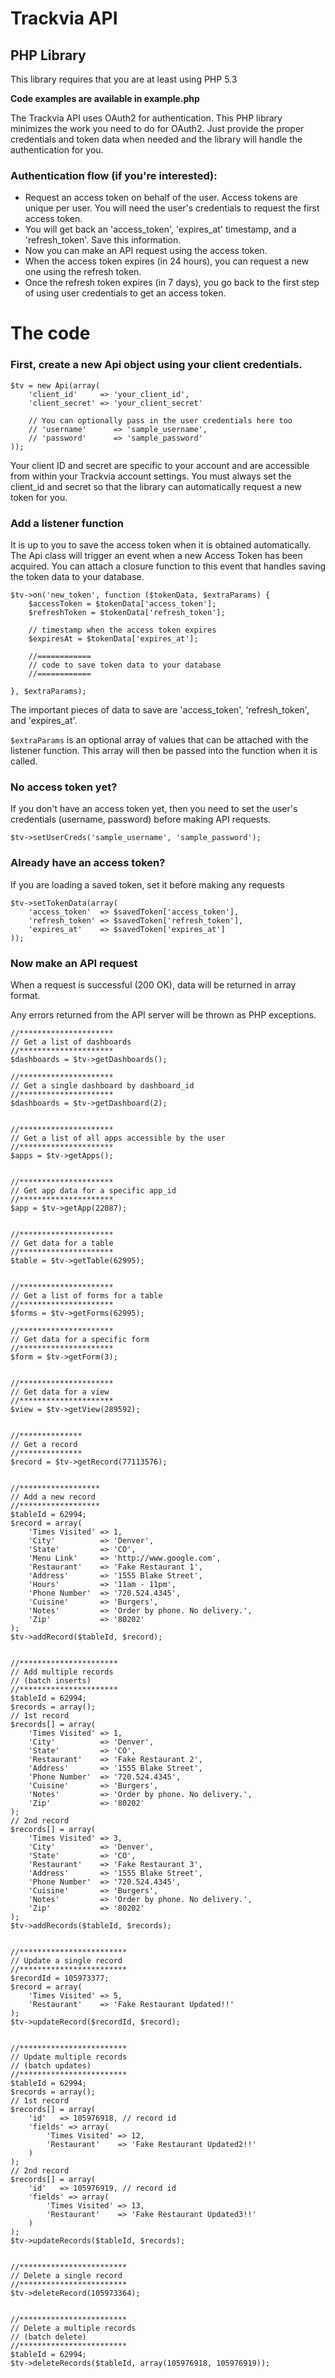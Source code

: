 # Trackvia API
## PHP Library

This library requires that you are at least using PHP 5.3

**Code examples are available in example.php**

The Trackvia API uses OAuth2 for authentication. This PHP library minimizes the work you need to do for OAuth2. 
Just provide the proper credentials and token data when needed and the library will handle the authentication for you.

### Authentication flow (if you're interested):
* Request an access token on behalf of the user. Access tokens are unique per user. You will need the user's credentials to request the first access token.
* You will get back an 'access\_token', 'expires\_at' timestamp, and a 'refresh\_token'. Save this information.
* Now you can make an API request using the access token.
* When the access token expires (in 24 hours), you can request a new one using the refresh token.
* Once the refresh token expires (in 7 days), you go back to the first step of using user credentials to get an access token.


# The code
### First, create a new Api object using your client credentials.

    $tv = new Api(array(
        'client_id'     => 'your_client_id',
        'client_secret' => 'your_client_secret'
        
        // You can optionally pass in the user credentials here too
        // 'username'      => 'sample_username',
        // 'password'      => 'sample_password'
    ));

Your client ID and secret are specific to your account and are accessible from within your Trackvia account settings.
You must always set the client_id and secret so that the library can automatically request a new token for you.


### Add a listener function
It is up to you to save the access token when it is obtained automatically.
The Api class will trigger an event when a new Access Token has been acquired.
You can attach a closure function to this event that handles saving the token data to your database.
    
    $tv->on('new_token', function ($tokenData, $extraParams) {
        $accessToken = $tokenData['access_token'];
        $refreshToken = $tokenData['refresh_token'];
        
        // timestamp when the access token expires
        $expiresAt = $tokenData['expires_at'];

        //============
        // code to save token data to your database
        //============

    }, $extraParams);

The important pieces of data to save are 'access\_token', 'refresh\_token', and 'expires\_at'.

`$extraParams` is an optional array of values that can be attached with the listener function.
This array will then be passed into the function when it is called.


### No access token yet?
If you don't have an access token yet, then you need to set the user's credentials (username, password) before making API requests.

    $tv->setUserCreds('sample_username', 'sample_password');


### Already have an access token?
If you are loading a saved token, set it before making any requests
    
    $tv->setTokenData(array(
        'access_token'  => $savedToken['access_token'],
        'refresh_token' => $savedToken['refresh_token'],
        'expires_at'    => $savedToken['expires_at']
    ));


### Now make an API request
When a request is successful (200 OK), data will be returned in array format.

Any errors returned from the API server will be thrown as PHP exceptions.


    //*********************
    // Get a list of dashboards
    //*********************
    $dashboards = $tv->getDashboards();

    //*********************
    // Get a single dashboard by dashboard_id
    //*********************
    $dashboards = $tv->getDashboard(2);


    //*********************
    // Get a list of all apps accessible by the user
    //*********************
    $apps = $tv->getApps();


    //*********************
    // Get app data for a specific app_id
    //*********************
    $app = $tv->getApp(22087);


    //*********************
    // Get data for a table
    //*********************
    $table = $tv->getTable(62995);


    //*********************
    // Get a list of forms for a table
    //*********************
    $forms = $tv->getForms(62995);

    //*********************
    // Get data for a specific form
    //*********************
    $form = $tv->getForm(3);


    //*********************
    // Get data for a view
    //*********************
    $view = $tv->getView(289592);


    //**************
    // Get a record
    //**************
    $record = $tv->getRecord(77113576);


    //******************
    // Add a new record
    //******************
    $tableId = 62994;
    $record = array(
        'Times Visited' => 1,
        'City'          => 'Denver',
        'State'         => 'CO',
        'Menu Link'     => 'http://www.google.com',
        'Restaurant'    => 'Fake Restaurant 1',
        'Address'       => '1555 Blake Street',
        'Hours'         => '11am - 11pm',
        'Phone Number'  => '720.524.4345',
        'Cuisine'       => 'Burgers',
        'Notes'         => 'Order by phone. No delivery.',
        'Zip'           => '80202'
    );
    $tv->addRecord($tableId, $record);


    //**********************
    // Add multiple records 
    // (batch inserts)
    //**********************
    $tableId = 62994;
    $records = array();
    // 1st record
    $records[] = array(
        'Times Visited' => 1,
        'City'          => 'Denver',
        'State'         => 'CO',
        'Restaurant'    => 'Fake Restaurant 2',
        'Address'       => '1555 Blake Street',
        'Phone Number'  => '720.524.4345',
        'Cuisine'       => 'Burgers',
        'Notes'         => 'Order by phone. No delivery.',
        'Zip'           => '80202'
    );
    // 2nd record
    $records[] = array( 
        'Times Visited' => 3,
        'City'          => 'Denver',
        'State'         => 'CO',
        'Restaurant'    => 'Fake Restaurant 3',
        'Address'       => '1555 Blake Street',
        'Phone Number'  => '720.524.4345',
        'Cuisine'       => 'Burgers',
        'Notes'         => 'Order by phone. No delivery.',
        'Zip'           => '80202'
    );
    $tv->addRecords($tableId, $records);


    //************************
    // Update a single record
    //************************
    $recordId = 105973377;
    $record = array(
        'Times Visited' => 5,
        'Restaurant'    => 'Fake Restaurant Updated!!'
    );
    $tv->updateRecord($recordId, $record);


    //************************
    // Update multiple records
    // (batch updates)
    //************************
    $tableId = 62994;
    $records = array();
    // 1st record
    $records[] = array(
        'id'   => 105976918, // record id
        'fields' => array(
            'Times Visited' => 12,
            'Restaurant'    => 'Fake Restaurant Updated2!!'
        )
    );
    // 2nd record
    $records[] = array(
        'id'   => 105976919, // record id
        'fields' => array(
            'Times Visited' => 13,
            'Restaurant'    => 'Fake Restaurant Updated3!!'
        )
    );
    $tv->updateRecords($tableId, $records);


    //************************
    // Delete a single record
    //************************
    $tv->deleteRecord(105973364);


    //************************
    // Delete a multiple records
    // (batch delete)
    //************************
    $tableId = 62994;
    $tv->deleteRecords($tableId, array(105976918, 105976919));